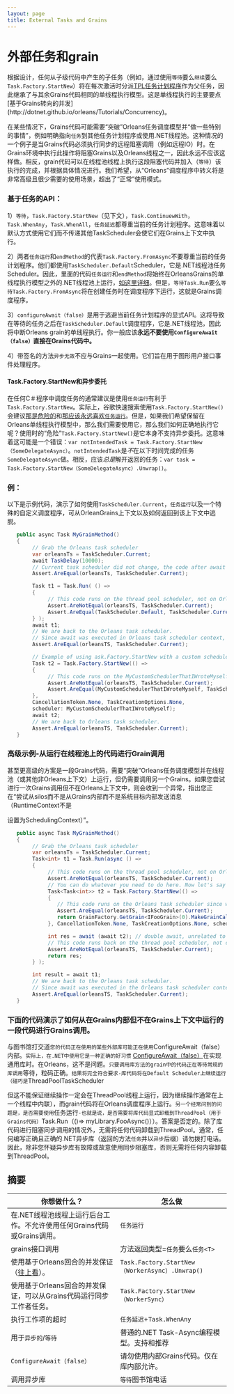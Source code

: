 ```yaml
---
layout: page
title: External Tasks and Grains
---
```


# 外部任务和grain

根据设计，任何从子级代码中产生的子任务（例如，通过使用`等待`要么`继续`要么`Task.Factory.StartNew`）将在每次激活时分派[TPL任务计划程序](https://msdn.microsoft.com/en-us/library/dd997402(v=vs.110).aspx)作为父任务，因此继承了与其余Grains代码相同的单线程执行模型。这是单线程执行的主要要点[基于Grains转向的并发](http://dotnet.github.io/orleans/Tutorials/Concurrency)。

在某些情况下，Grains代码可能需要“突破”Orleans任务调度模型并“做一些特别的事情”，例如明确指向`任务`到其他任务计划程序或使用.NET线程池。这种情况的一个例子是当Grains代码必须执行同步的远程阻塞调用（例如远程IO）时。在Grains环境中执行此操作将阻塞Grains以及Orleans线程之一，因此永远不应该这样做。相反，grain代码可以在线程池线程上执行这段阻塞代码并加入（`等待`）该执行的完成，并根据具体情况进行。我们希望，从“Orleans”调度程序中转义将是非常高级且很少需要的使用场景，超出了“正常”使用模式。

### 基于任务的API：

1）`等待`，`Task.Factory.StartNew`（见下文），`Task.ContinuewWith`，`Task.WhenAny`，`Task.WhenAll`，`任务延迟`都尊重当前的任务计划程序。这意味着以默认方式使用它们而不传递其他TaskScheduler会使它们在Grains上下文中执行。

2）两者`任务运行`和`endMethod`的代表`Task.Factory.FromAsync`不要尊重当前的任务计划程序。他们都使用`TaskScheduler.Default`Scheduler，它是.NET线程池任务Scheduler。因此，里面的代码`任务运行`和`endMethod`将始终在OrleansGrains的单线程执行模型之外的.NET线程池上运行，[如这里详细](http://blogs.msdn.com/b/pfxteam/archive/2011/10/24/10229468.aspx)。但是，`等待Task.Run`要么`等待Task.Factory.FromAsync`将在创建任务时在调度程序下运行，这就是Grains调度程序。

3）`configureAwait（false）`是用于逃避当前任务计划程序的显式API。这将导致在等待的任务之后在`TaskScheduler.Default`调度程序，它是.NET线程池，因此将中断Orleans grain的单线程执行。你一般应该**永远不要使用`ConfigureAwait（false）`直接在Grains代码中。**

4）带签名的方法`异步无效`不应与Grains一起使用。它们旨在用于图形用户接口事件处理程序。

#### Task.Factory.StartNew和异步委托

在任何C＃程序中调度任务的通常建议是使用`任务运行`有利于`Task.Factory.StartNew`。实际上，谷歌快速搜索使用`Task.Factory.StartNew()`会建议[那是危险的](https://blog.stephencleary.com/2013/08/startnew-is-dangerous.html)和[那应该永远喜欢`任务运行`](https://devblogs.microsoft.com/pfxteam/task-run-vs-task-factory-startnew/)。但是，如果我们希望保留在Orleans单线程执行模型中，那么我们需要使用它，那么我们如何正确地执行它呢？使用时的“危险”`Task.Factory.StartNew()`是它本身不支持异步委托。这意味着这可能是一个错误：`var notIntendedTask = Task.Factory.StartNew（SomeDelegateAsync）`。`notIntendedTask`是*不*在以下时间完成的任务`SomeDelegateAsync`做。相反，应该*总是*解开返回的任务：`var task = Task.Factory.StartNew（SomeDelegateAsync）.Unwrap()`。

### 例：

以下是示例代码，演示了如何使用`TaskScheduler.Current`，`任务运行`以及一个特殊的自定义调度程序，可从OrleanGrains上下文以及如何返回到该上下文中逃脱。

```csharp
   public async Task MyGrainMethod()
   {
        // Grab the Orleans task scheduler
        var orleansTs = TaskScheduler.Current;
        await TaskDelay(10000);
        // Current task scheduler did not change, the code after await is still running in the same task scheduler.
        Assert.AreEqual(orleansTs, TaskScheduler.Current);

        Task t1 = Task.Run( () =>
        {
             // This code runs on the thread pool scheduler, not on Orleans task scheduler
             Assert.AreNotEqual(orleansTS, TaskScheduler.Current);
             Assert.AreEqual(TaskScheduler.Default, TaskScheduler.Current);
        } );
        await t1;
        // We are back to the Orleans task scheduler. 
        // Since await was executed in Orleans task scheduler context, we are now back to that context.
        Assert.AreEqual(orleansTS, TaskScheduler.Current);

        // Example of using ask.Factory.StartNew with a custom scheduler to escape from the Orleans scheduler
        Task t2 = Task.Factory.StartNew(() =>
        {
             // This code runs on the MyCustomSchedulerThatIWroteMyself scheduler, not on the Orleans task scheduler
             Assert.AreNotEqual(orleansTS, TaskScheduler.Current);
             Assert.AreEqual(MyCustomSchedulerThatIWroteMyself, TaskScheduler.Current);
        },
        CancellationToken.None, TaskCreationOptions.None,
        scheduler: MyCustomSchedulerThatIWroteMyself);
        await t2;
        // We are back to Orleans task scheduler.
        Assert.AreEqual(orleansTS, TaskScheduler.Current);
   }
```

### 高级示例-从运行在线程池上的代码进行Grain调用

甚至更高级的方案是一段Grains代码，需要“突破”Orleans任务调度模型并在线程池（或其他非Orleans上下文）上运行，但仍需要调用另一个Grains。如果您尝试进行一次Grains调用但不在Orleans上下文中，则会收到一个异常，指出您正在“尝试从silos而不是从Grains内部而不是系统目标内部发送消息（RuntimeContext不是

设置为SchedulingContext）”。

```csharp
   public async Task MyGrainMethod()
   {
        // Grab the Orleans task scheduler
        var orleansTs = TaskScheduler.Current;
        Task<int> t1 = Task.Run(async () =>
        {
             // This code runs on the thread pool scheduler, not on Orleans task scheduler
             Assert.AreNotEqual(orleansTS, TaskScheduler.Current);
             // You can do whatever you need to do here. Now let's say you need to make a grain call.
             Task<Task<int>> t2 = Task.Factory.StartNew(() =>
             {
                // This code runs on the Orleans task scheduler since we specified the scheduler: orleansTs.
                Assert.AreEqual(orleansTS, TaskScheduler.Current);
                return GrainFactory.GetGrain<IFooGrain>(0).MakeGrainCall();
             }, CancellationToken.None, TaskCreationOptions.None, scheduler: orleansTs);

             int res = await (await t2); // double await, unrelated to Orleans, just part of TPL APIs.
             // This code runs back on the thread pool scheduler, not on the Orleans task scheduler
             Assert.AreNotEqual(orleansTS, TaskScheduler.Current);
             return res;
        } );

        int result = await t1;
        // We are back to the Orleans task scheduler.
        // Since await was executed in the Orleans task scheduler context, we are now back to that context.
        Assert.AreEqual(orleansTS, TaskScheduler.Current);
   }
```

### 下面的代码演示了如何从在Grains内部但不在Grains上下文中运行的一段代码进行Grains调用。

与图书馆打交道`您的代码正在使用的某些外部库可能正在使用`ConfigureAwait（false）内部。`实际上，在.NET中使用它是一种正确的好习惯` [ConfigureAwait（false）](https://msdn.microsoft.com/en-us/magazine/jj991977.aspx)在实现通用库时。在Orleans，这不是问题。`只要调用库方法的grain中的代码正在等待常规的库调用`等待，粒码正确。`结果将完全符合要求-库代码将在Default Scheduler上继续运行（碰巧是`ThreadPoolTask​​Scheduler

但这不能保证继续操作一定会在ThreadPool线程上运行，因为继续操作通常在上一个线程中内联），而grain代码将在Orleans调度程序上运行。`另一个经常问到的问题是，是否需要使用`任务运行`-也就是说，是否需要将库代码显式卸载到ThreadPool（用于Grains代码）`Task.Run（()=> myLibrary.FooAsync()））。答案是否定的。除了库代码进行阻塞同步调用的情况外，无需将任何代码卸载到ThreadPool。通常，任何编写正确且正确的.NET异步库（返回的方法`任务`并以`异步`后缀）请勿拨打电话。因此，除非您怀疑异步库有故障或故意使用同步阻塞库，否则无需将任何内容卸载到ThreadPool。

## 摘要

| 你想做什么？ | 怎么做 |
| ------ | --- |
| 在.NET线程池线程上运行后台工作。不允许使用任何Grains代码或Grains调用。 | `任务运行` |
| grains接口调用 | 方法返回类型=`任务`要么`任务<T>` |
| 使用基于Orleans回合的并发保证（[往上看](#Task.Factory.StartNew和异步委托)）。 | `Task.Factory.StartNew（WorkerAsync）.Unwrap()` |
| 使用基于Orleans回合的并发保证，可以从Grains代码运行同步工作者任务。 | `Task.Factory.StartNew（WorkerSync）` |
| 执行工作项的超时 | `任务延迟`+`Task.WhenAny` |
| 用于`异步的`/`等待` | 普通的.NET Task-Async编程模型。支持和推荐 |
| `ConfigureAwait（false）` | 请勿使用内部Grains代码。仅在库内部允许。 |
| 调用异步库 | `等待`图书馆电话 |
